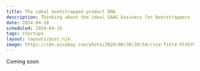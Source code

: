 ```yaml
---
title: The ideal bootstrapped product DNA
description: Thinking about the ideal SAAS business for bootstrappers
date: 2024-04-10
scheduled: 2024-04-10
tags: startups
layout: layouts/post.njk
image: https://cdn.pixabay.com/photo/2020/08/30/20/54/rice-field-5530707_1280.jpg
---
```


Coming soon